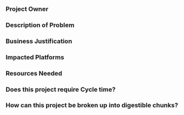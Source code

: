 <!--
To decide whether a project needs to follow this process, ask the following questions. If the answer is yes to one of these, it probably needs to use the process. 

1. Will this project impact another platform?
2. Will this project require cycle time?

Smaller, isolated projects that can be completed amidst other tasks or during our cooldown time do not need to follow this process. If there’s an internal refactor you wanna do that might take a couple days, but you’re confident won’t derail the cycle, just go for it.
-->

<!--
The owner should usually be the one feeling the pain. This will usually be the same as the person that’s going to implement the solution. But there are cases where they may differ. For example, if there is something in the iOS app causing tons of traffic to the backend, the backend team is the one feeling that pain, but the iOS team is the one that will need to address it. So the owner might be TJ, but the implementer will be the iOS team. If you're filing this ticket, you're probably the owner.
-->
### Project Owner

<!--
All documentation should be in (or referenced from) a GitHub issue. The issue should live in the repo of the platform where the work is being done.
-->
### Description of Problem

<!--
Tie the project directly to company goals for a higher likelihood of prioritization.
-->
### Business Justification

<!--
Backend, Web, Desktop, iOS, Android, Canvas, Blackboard
-->
### Impacted Platforms

<!--
Time, personnel, budget
-->
### Resources Needed

<!--
If this project requires cycle time, how much?
-->
### Does this project require Cycle time?

<!--
Large projects without incremental steps are unlikely to be approved.
-->
### How can this project be broken up into digestible chunks?
